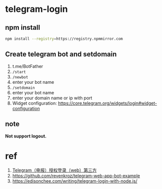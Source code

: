# telegram-login

## npm install

```bash
npm install --registry=https://registry.npmmirror.com
```

## Create telegram bot and setdomain

1. t.me/BotFather
2. `/start`
3. `/newbot`
4. enter your bot name
5. `/setdomain`
6. enter your bot name
7. enter your domain name or ip with port
8. Widget configuration: https://core.telegram.org/widgets/login#widget-configuration

## note

**Not support logout.**

# ref

1. [Telegram（电报）授权登录（web）第三方 ](https://juejin.cn/post/7072557507595485221)
2. https://github.com/revenkroz/telegram-web-app-bot-example
3. https://edisonchee.com/writing/telegram-login-with-node.js/


